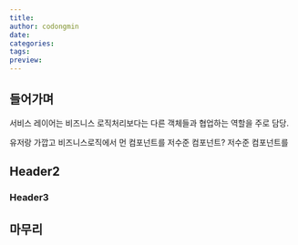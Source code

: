 ```yaml
---
title: 
author: codongmin
date: 
categories: 
tags: 
preview:
---
```


## 들어가며 

서비스 레이어는 비즈니스 로직처리보다는 다른 객체들과 협업하는 역할을 주로 담당. 

유저랑 가깝고 비즈니스로직에서 먼 컴포넌트를 저수준 컴포넌트? 
저수준 컴포넌트를 

## Header2

### Header3

## 마무리
